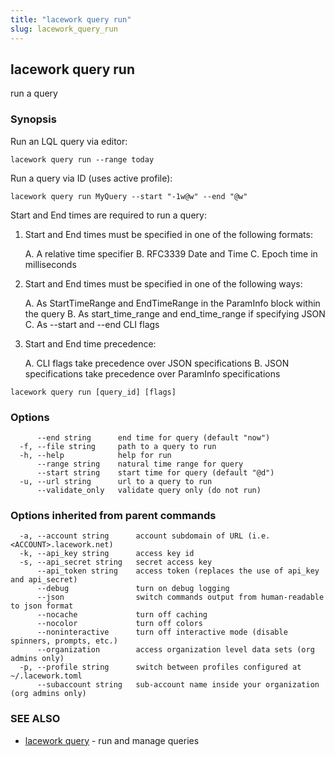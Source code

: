```yaml
---
title: "lacework query run"
slug: lacework_query_run
---
```

## lacework query run

run a query

### Synopsis

Run an LQL query via editor:

    lacework query run --range today

Run a query via ID (uses active profile):

    lacework query run MyQuery --start "-1w@w" --end "@w"

Start and End times are required to run a query:

1.  Start and End times must be specified in one of the following formats:

    A. A relative time specifier
    B. RFC3339 Date and Time
    C. Epoch time in milliseconds

2. Start and End times must be specified in one of the following ways:

    A.  As StartTimeRange and EndTimeRange in the ParamInfo block within the query
    B.  As start_time_range and end_time_range if specifying JSON
    C.  As --start and --end CLI flags

3. Start and End time precedence:

    A.  CLI flags take precedence over JSON specifications
    B.  JSON specifications take precedence over ParamInfo specifications

```
lacework query run [query_id] [flags]
```

### Options

```
      --end string      end time for query (default "now")
  -f, --file string     path to a query to run
  -h, --help            help for run
      --range string    natural time range for query
      --start string    start time for query (default "@d")
  -u, --url string      url to a query to run
      --validate_only   validate query only (do not run)
```

### Options inherited from parent commands

```
  -a, --account string      account subdomain of URL (i.e. <ACCOUNT>.lacework.net)
  -k, --api_key string      access key id
  -s, --api_secret string   secret access key
      --api_token string    access token (replaces the use of api_key and api_secret)
      --debug               turn on debug logging
      --json                switch commands output from human-readable to json format
      --nocache             turn off caching
      --nocolor             turn off colors
      --noninteractive      turn off interactive mode (disable spinners, prompts, etc.)
      --organization        access organization level data sets (org admins only)
  -p, --profile string      switch between profiles configured at ~/.lacework.toml
      --subaccount string   sub-account name inside your organization (org admins only)
```

### SEE ALSO

* [lacework query](lacework_query.md)	 - run and manage queries

